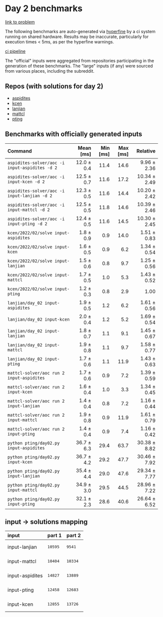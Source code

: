 # Day 2 benchmarks

[link to problem](http://adventofcode.com/2022/day/2)

The following benchmarks are auto-generated via [hyperfine](https://github.com/sharkdp/hyperfine) by a ci system running on shared hardware. Results may be inaccurate, particularly for execution times < 5ms, as per the hyperfine warnings.

[ci pipeline](http://ci.papercode.net:8080/teams/aoc2022/pipelines/aoc-compare-2022)

The "official" inputs were aggregated from repositories participating in the generation of these benchmarks. The "large" inputs (if any) were sourced from various places, including the subreddit.

## Repos (with solutions for day 2)


- [aspidites](https://github.com/aspidites/aoc2022)
- [kcen](https://github.com/kcen/AdventOfCode)
- [lanjian](https://github.com/LanJian/aoc-2022)
- [mattcl](https://github.com/mattcl/aoc2022)
- [pting](https://github.com/pting/aoc2022)

## Benchmarks with officially generated inputs
| Command | Mean [ms] | Min [ms] | Max [ms] | Relative |
|:---|---:|---:|---:|---:|
| `aspidites-solver/aoc -i input-aspidites -d 2` | 12.0 ± 0.4 | 11.4 | 14.6 | 9.96 ± 2.36 |
| `aspidites-solver/aoc -i input-kcen -d 2` | 12.5 ± 0.7 | 11.6 | 17.2 | 10.34 ± 2.49 |
| `aspidites-solver/aoc -i input-lanjian -d 2` | 12.3 ± 0.5 | 11.6 | 14.4 | 10.20 ± 2.42 |
| `aspidites-solver/aoc -i input-mattcl -d 2` | 12.5 ± 0.5 | 11.8 | 14.6 | 10.39 ± 2.46 |
| `aspidites-solver/aoc -i input-pting -d 2` | 12.4 ± 0.5 | 11.6 | 14.5 | 10.30 ± 2.45 |
| `kcen/2022/02/solve input-aspidites` | 1.8 ± 0.9 | 0.9 | 14.0 | 1.51 ± 0.83 |
| `kcen/2022/02/solve input-kcen` | 1.6 ± 0.5 | 0.9 | 6.2 | 1.34 ± 0.54 |
| `kcen/2022/02/solve input-lanjian` | 1.5 ± 0.6 | 0.8 | 9.7 | 1.25 ± 0.56 |
| `kcen/2022/02/solve input-mattcl` | 1.7 ± 0.5 | 1.0 | 5.3 | 1.43 ± 0.52 |
| `kcen/2022/02/solve input-pting` | 1.2 ± 0.3 | 0.8 | 2.9 | 1.00 |
| `lanjian/day_02 input-aspidites` | 1.9 ± 0.5 | 1.2 | 6.2 | 1.61 ± 0.56 |
| `lanjian/day_02 input-kcen` | 2.0 ± 0.4 | 1.2 | 5.2 | 1.69 ± 0.54 |
| `lanjian/day_02 input-lanjian` | 1.8 ± 0.7 | 1.1 | 9.1 | 1.45 ± 0.67 |
| `lanjian/day_02 input-mattcl` | 1.9 ± 0.8 | 1.1 | 9.7 | 1.58 ± 0.77 |
| `lanjian/day_02 input-pting` | 1.7 ± 0.6 | 1.1 | 11.9 | 1.43 ± 0.63 |
| `mattcl-solver/aoc run 2 input-aspidites` | 1.7 ± 0.6 | 0.9 | 7.2 | 1.39 ± 0.59 |
| `mattcl-solver/aoc run 2 input-kcen` | 1.6 ± 0.4 | 1.0 | 3.3 | 1.34 ± 0.45 |
| `mattcl-solver/aoc run 2 input-lanjian` | 1.4 ± 0.4 | 0.8 | 7.2 | 1.16 ± 0.44 |
| `mattcl-solver/aoc run 2 input-mattcl` | 1.9 ± 0.8 | 0.9 | 11.9 | 1.61 ± 0.79 |
| `mattcl-solver/aoc run 2 input-pting` | 1.4 ± 0.4 | 0.9 | 7.4 | 1.16 ± 0.42 |
| `python pting/day02.py input-aspidites` | 36.7 ± 6.3 | 29.4 | 63.7 | 30.38 ± 8.82 |
| `python pting/day02.py input-kcen` | 36.7 ± 4.2 | 29.2 | 47.7 | 30.46 ± 7.92 |
| `python pting/day02.py input-lanjian` | 35.4 ± 4.4 | 29.0 | 47.6 | 29.34 ± 7.77 |
| `python pting/day02.py input-mattcl` | 34.9 ± 3.0 | 29.5 | 44.5 | 28.96 ± 7.22 |
| `python pting/day02.py input-pting` | 32.1 ± 2.3 | 28.6 | 40.6 | 26.64 ± 6.52 |

## input -> solutions mapping
|input|part 1|part 2|
|:---|:---|:---|
|input-lanjian|<pre>10595</pre>|<pre>9541</pre>|
|input-mattcl|<pre>10404</pre>|<pre>10334</pre>|
|input-aspidites|<pre>14827</pre>|<pre>13889</pre>|
|input-pting|<pre>12458</pre>|<pre>12683</pre>|
|input-kcen|<pre>12855</pre>|<pre>13726</pre>|
